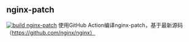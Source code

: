 ## nginx-patch
[![build nginx-patch](https://github.com/rosebe/nginx-patch/actions/workflows/build-patch.yml/badge.svg)](https://github.com/rosebe/nginx-patch/actions/workflows/build.yml)
使用GitHub Action编译nginx-patch，基于最新源码（https://github.com/nginx/nginx）
